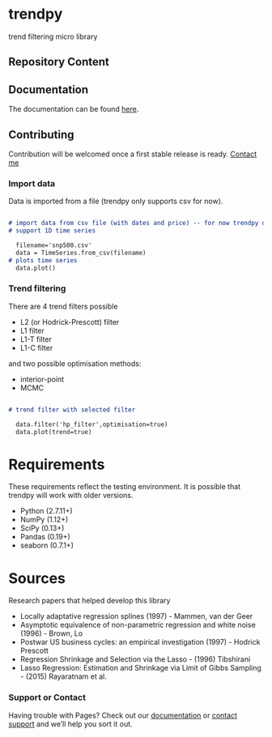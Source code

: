 # trendpy
trend filtering micro library
## Repository Content


## Documentation

The documentation can be found [here]().

## Contributing

Contribution will be welcomed once a first stable release is ready. [Contact me]()

### Import data

Data is imported from a file (trendpy only supports csv for now).

```markdown

# import data from csv file (with dates and price) -- for now trendpy only
# support 1D time series

  filename='snp500.csv'
  data = TimeSeries.from_csv(filename)
# plots time series
  data.plot()

```

### Trend filtering

There are 4 trend filters possible

* L2 (or Hodrick-Prescott) filter
* L1 filter
* L1-T filter
* L1-C filter

and two possible optimisation methods:

* interior-point
* MCMC

```markdown

# trend filter with selected filter

  data.filter('hp_filter',optimisation=true)
  data.plot(trend=true)

```

# Requirements

These requirements reflect the testing environment.  It is possible
that trendpy will work with older versions.

* Python (2.7.11+)
* NumPy (1.12+)
* SciPy (0.13+)
* Pandas (0.19+)
* seaborn (0.7.1+)

# Sources

Research papers that helped develop this library

* Locally adaptative regression splines (1997) - Mammen, van der Geer
* Asymptotic equivalence of non-parametric regression and white noise (1996) - Brown, Lo
* Postwar US business cycles: an empirical investigation (1997) - Hodrick Prescott
* Regression Shrinkage and Selection via the Lasso - (1996) Tibshirani
* Lasso Regression: Estimation and Shrinkage via Limit of Gibbs Sampling - (2015) Rayaratnam et al.

### Support or Contact

Having trouble with Pages? Check out our [documentation](https://help.github.com/categories/github-pages-basics/) or [contact support](https://github.com/contact) and we’ll help you sort it out.
